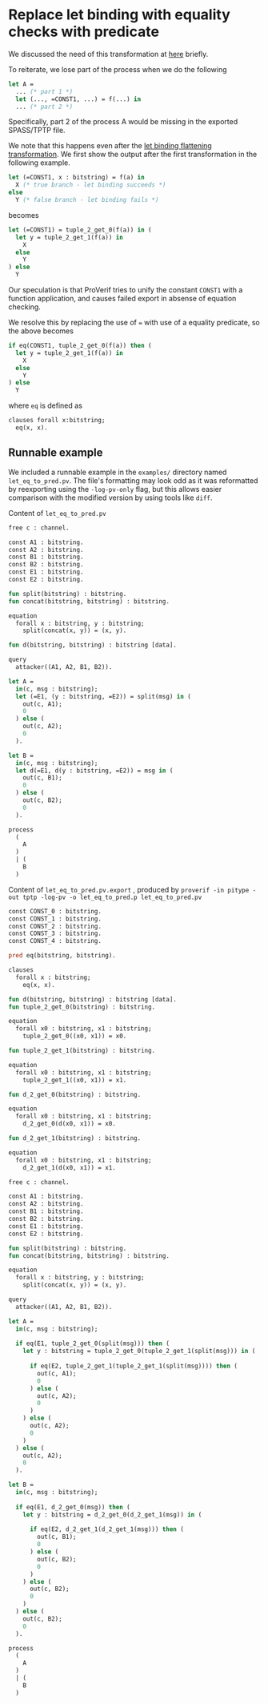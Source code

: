 # Replace let binding with equality checks with predicate

We discussed the need of this transformation at [here](equation_check.md) briefly.

To reiterate, we lose part of the process when we do the following

```ocaml
let A =
  ... (* part 1 *)
  let (..., =CONST1, ...) = f(...) in
  ... (* part 2 *)
```

Specifically, part 2 of the process A would be missing in the exported SPASS/TPTP file.

We note that this happens even after the [let binding flattening transformation](let_binding_flatten.md). We first show the output after the first transformation in the following example.

```ocaml
let (=CONST1, x : bitstring) = f(a) in
  X (* true branch - let binding succeeds *)
else
  Y (* false branch - let binding fails *)
```

becomes

```ocaml
let (=CONST1) = tuple_2_get_0(f(a)) in (
  let y = tuple_2_get_1(f(a)) in
    X
  else
    Y
) else
  Y
```

Our speculation is that ProVerif tries to unify the constant `CONST1` with a function application, and causes failed export in absense of equation checking.

We resolve this by replacing the use of `=` with use of a equality predicate, so the above becomes

```ocaml
if eq(CONST1, tuple_2_get_0(f(a)) then (
  let y = tuple_2_get_1(f(a)) in
    X
  else
    Y
) else
  Y
```

where `eq` is defined as

```ocaml
clauses forall x:bitstring;
  eq(x, x).
```

## Runnable example

We included a runnable example in the `examples/` directory named `let_eq_to_pred.pv`. The file's formatting may look odd as it was reformatted by reexporting using the `-log-pv-only` flag, but this allows easier comparison with the modified version by using tools like `diff`.

Content of `let_eq_to_pred.pv`

```ocaml
free c : channel.

const A1 : bitstring.
const A2 : bitstring.
const B1 : bitstring.
const B2 : bitstring.
const E1 : bitstring.
const E2 : bitstring.

fun split(bitstring) : bitstring.
fun concat(bitstring, bitstring) : bitstring.

equation
  forall x : bitstring, y : bitstring; 
    split(concat(x, y)) = (x, y).

fun d(bitstring, bitstring) : bitstring [data].

query 
  attacker((A1, A2, B1, B2)).

let A =
  in(c, msg : bitstring);
  let (=E1, (y : bitstring, =E2)) = split(msg) in (
    out(c, A1);
    0
  ) else (
    out(c, A2);
    0
  ).

let B =
  in(c, msg : bitstring);
  let d(=E1, d(y : bitstring, =E2)) = msg in (
    out(c, B1);
    0
  ) else (
    out(c, B2);
    0
  ).

process
  (
    A
  )
  | (
    B
  )
```

Content of `let_eq_to_pred.pv.export` , produced by `proverif -in pitype -out tptp -log-pv -o let_eq_to_pred.p let_eq_to_pred.pv`

```ocaml
const CONST_0 : bitstring.
const CONST_1 : bitstring.
const CONST_2 : bitstring.
const CONST_3 : bitstring.
const CONST_4 : bitstring.

pred eq(bitstring, bitstring).

clauses
  forall x : bitstring;
    eq(x, x).

fun d(bitstring, bitstring) : bitstring [data].
fun tuple_2_get_0(bitstring) : bitstring.

equation
  forall x0 : bitstring, x1 : bitstring; 
    tuple_2_get_0((x0, x1)) = x0.

fun tuple_2_get_1(bitstring) : bitstring.

equation
  forall x0 : bitstring, x1 : bitstring; 
    tuple_2_get_1((x0, x1)) = x1.

fun d_2_get_0(bitstring) : bitstring.

equation
  forall x0 : bitstring, x1 : bitstring; 
    d_2_get_0(d(x0, x1)) = x0.

fun d_2_get_1(bitstring) : bitstring.

equation
  forall x0 : bitstring, x1 : bitstring; 
    d_2_get_1(d(x0, x1)) = x1.

free c : channel.

const A1 : bitstring.
const A2 : bitstring.
const B1 : bitstring.
const B2 : bitstring.
const E1 : bitstring.
const E2 : bitstring.

fun split(bitstring) : bitstring.
fun concat(bitstring, bitstring) : bitstring.

equation
  forall x : bitstring, y : bitstring; 
    split(concat(x, y)) = (x, y).

query 
  attacker((A1, A2, B1, B2)).

let A =
  in(c, msg : bitstring);
  
  if eq(E1, tuple_2_get_0(split(msg))) then (
    let y : bitstring = tuple_2_get_0(tuple_2_get_1(split(msg))) in (
      
      if eq(E2, tuple_2_get_1(tuple_2_get_1(split(msg)))) then (
        out(c, A1);
        0
      ) else (
        out(c, A2);
        0
      )
    ) else (
      out(c, A2);
      0
    )
  ) else (
    out(c, A2);
    0
  ).

let B =
  in(c, msg : bitstring);
  
  if eq(E1, d_2_get_0(msg)) then (
    let y : bitstring = d_2_get_0(d_2_get_1(msg)) in (
      
      if eq(E2, d_2_get_1(d_2_get_1(msg))) then (
        out(c, B1);
        0
      ) else (
        out(c, B2);
        0
      )
    ) else (
      out(c, B2);
      0
    )
  ) else (
    out(c, B2);
    0
  ).

process
  (
    A
  )
  | (
    B
  )
```



